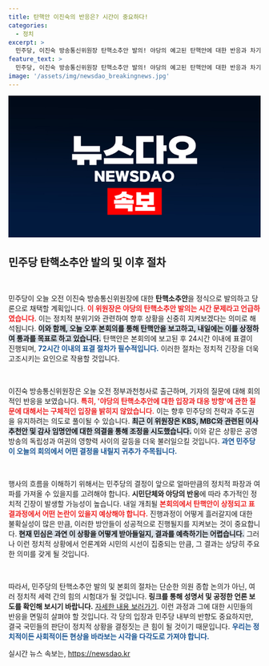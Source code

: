 ```yaml
---
title: 탄핵안 이진숙의 반응은? 시간이 중요하다!
categories:
  - 정치
excerpt: >
  민주당, 이진숙 방송통신위원장 탄핵소추안 발의! 야당의 예고된 탄핵안에 대한 반응과 차기 계획이 주목받고 있습니다. 탄핵안의 운명은 어떻게 될까요? 클릭하여 자세한 소식을 확인하세요!
feature_text: >
  민주당, 이진숙 방송통신위원장 탄핵소추안 발의! 야당의 예고된 탄핵안에 대한 반응과 차기 계획이 주목받고 있습니다. 탄핵안의 운명은 어떻게 될까요? 클릭하여 자세한 소식을 확인하세요!
image: '/assets/img/newsdao_breakingnews.jpg'
---
```


<p><img src="/assets/img/newsdao_breakingnews.jpg" alt="ranknews 속보" /></p>

<h2 data-ke-size="size26">민주당 탄핵소추안 발의 및 이후 절차</h2>

<p data-ke-size="size16">&nbsp;</p>

<p>민주당이 오늘 오전 이진숙 방송통신위원장에 대한 <b>탄핵소추안</b>을 정식으로 발의하고 당론으로 채택할 계획입니다. <b><span style="color: #ee2323;">이 위원장은 야당의 탄핵소추안 발의는 시간 문제라고 언급하였습니다.</span></b> 이는 정치적 분위기와 관련하여 향후 상황을 신중히 지켜보겠다는 의미로 해석됩니다. <b><span style="background-color: #21538527;">이와 함께, 오늘 오후 본회의를 통해 탄핵안을 보고하고, 내일에는 이를 상정하여 통과를 목표로 하고 있습니다.</span></b> 탄핵안은 본회의에 보고된 후 24시간 이내에 표결이 진행되며, <b><span style="color: #1a5490;">72시간 이내의 표결 절차가 필수적입니다.</span></b> 이러한 절차는 정치적 긴장을 더욱 고조시키는 요인으로 작용할 것입니다. </p>

<p data-ke-size="size16">&nbsp;</p>

<p>이진숙 방송통신위원장은 오늘 오전 정부과천청사로 출근하며, 기자의 질문에 대해 회의적인 반응을 보였습니다. <b><span style="color: #ee2323;">특히, '야당의 탄핵소추안에 대한 입장과 대응 방향'에 관한 질문에 대해서는 구체적인 입장을 밝히지 않았습니다.</span></b> 이는 향후 민주당의 전략과 주도권을 유지하려는 의도로 풀이될 수 있습니다. <b><span style="background-color: #21538527;">최근 이 위원장은 KBS, MBC와 관련된 이사 추천안 및 감사 임명안에 대한 의결을 통해 조정을 시도했습니다.</span></b> 이와 같은 상황은 공영방송의 독립성과 여권의 영향력 사이의 갈등을 더욱 불러일으킬 것입니다. <b><span style="color: #1a5490;">과연 민주당이 오늘의 회의에서 어떤 결정을 내릴지 귀추가 주목됩니다.</span></b></p>

<p data-ke-size="size16">&nbsp;</p>

<p>행사의 흐름을 이해하기 위해서는 민주당의 결정이 앞으로 얼마만큼의 정치적 파장과 여파를 가져올 수 있을지를 고려해야 합니다. <b>시민단체와 야당의 반응</b>에 따라 추가적인 정치적 긴장이 발생할 가능성이 높습니다. 내일 개최될 <b><span style="color: #ee2323;">본회의에서 탄핵안이 상정되고 표결과정에서 어떤 논란이 있을지 예상해야 합니다.</span></b> 진행과정이 어떻게 흘러갈지에 대한 불확실성이 많은 만큼, 이러한 방안들이 성공적으로 진행될지를 지켜보는 것이 중요합니다. <b><span style="background-color: #21538527;">현재 민심은 과연 이 상황을 어떻게 받아들일지, 결과를 예측하기는 어렵습니다.</span></b> 그러나 이런 정치적 상황에서 언론계와 시민의 시선이 집중되는 만큼, 그 결과는 상당히 주요한 의미를 갖게 될 것입니다.</p>

<p data-ke-size="size16">&nbsp;</p>

<p>따라서, 민주당의 탄핵소추안 발의 및 본회의 절차는 단순한 의원 종합 논의가 아닌, 여러 정치적 세력 간의 힘의 시험대가 될 것입니다. <b>링크를 통해 성명서 및 공정한 언론 보도를 확인해 보시기 바랍니다.</b> <a href="https://example.com">자세한 내용 보러가기</a>. 이런 과정과 그에 대한 시민들의 반응을 면밀히 살펴야 할 것입니다. 각 당의 입장과 민주당 내부의 반향도 중요하지만, 결국 국민들의 판단이 정치적 상황을 결정짓는 큰 힘이 될 것이기 때문입니다. <b><span style="color: #1a5490;">우리는 정치적이든 사회적이든 현상을 바라보는 시각을 다각도로 가져야 합니다.</span></b></p>
실시간 뉴스 속보는, <a href="https://newsdao.kr" rel="dofollow">https://newsdao.kr</a>


